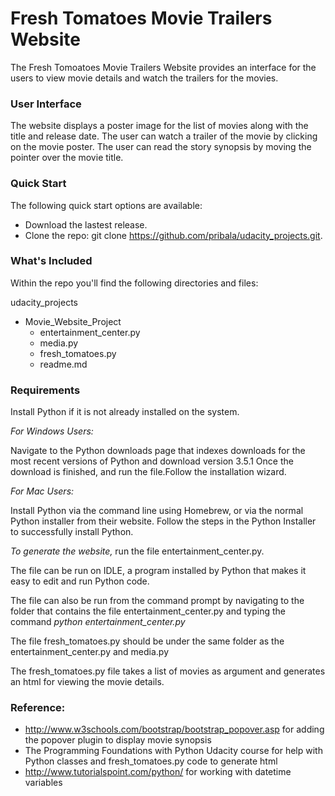 # Fresh Tomatoes Movie Trailers Website

The Fresh Tomoatoes Movie Trailers Website provides an interface for the users to view movie details and 
watch the trailers for the movies.

### User Interface

The website displays a poster image for the list of movies along with the title and release date. The user can watch a trailer of
the movie by clicking on the movie poster. The user can read the story synopsis by moving the pointer over the movie title.  

### Quick Start

The following quick start options are available:

- Download the lastest release.
- Clone the repo: git clone https://github.com/pribala/udacity_projects.git.

### What's Included

Within the repo you'll find the following directories and files:

udacity_projects
  * Movie_Website_Project 
      * entertainment_center.py 
      * media.py 
      * fresh_tomatoes.py 
      * readme.md 

### Requirements

Install Python if it is not already installed on the system.

*For Windows Users:*

Navigate to the Python downloads page that indexes downloads for the most recent versions of Python and download version 3.5.1 
Once the download is finished, and run the file.Follow the installation wizard.

*For Mac Users:*

Install Python via the command line using Homebrew, or via the normal Python installer from their website.
Follow the steps in the Python Installer to successfully install Python.

*To generate the website,* run the file entertainment_center.py. 

The file can be run on IDLE, a program installed by Python that makes it easy to edit and run Python code.

The file can also be run from the command prompt by navigating to the folder that contains the file entertainment_center.py and
typing the command *python entertainment_center.py*

The file fresh_tomatoes.py should be under the same folder as the entertainment_center.py and media.py

The fresh_tomatoes.py file takes a list of movies as argument and generates an html for viewing the movie details.

### Reference:
  * http://www.w3schools.com/bootstrap/bootstrap_popover.asp for adding the popover plugin to display movie synopsis 
  * The Programming Foundations with Python Udacity course for help with Python classes and fresh_tomatoes.py code to generate html 
  * http://www.tutorialspoint.com/python/ for working with datetime variables 
